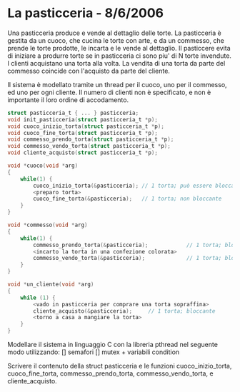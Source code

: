 # La pasticceria - 8/6/2006

Una pasticceria produce e vende al dettaglio delle torte. La pasticceria è gestita da un cuoco, che cucina le torte con arte, e da un commesso, che prende le torte prodotte, le incarta e le vende al dettaglio. Il pasticcere evita di iniziare a produrre torte se in pasticceria ci sono piu' di N torte invendute. I clienti acquistano una torta alla volta. La vendita di una torta da parte del commesso coincide con l'acquisto da parte del cliente.

Il sistema è modellato tramite un thread per il cuoco, uno per il commesso, ed uno per ogni cliente. Il numero di clienti non è specificato, e non è importante il loro ordine di accodamento.

```C
struct pasticceria_t { ... } pasticceria;
void init_pasticceria(struct pasticceria_t *p); 
void cuoco_inizio_torta(struct pasticceria_t *p); 
void cuoco_fine_torta(struct pasticceria_t *p); 
void commesso_prendo_torta(struct pasticceria_t *p); 
void commesso_vendo_torta(struct pasticceria_t *p); 
void cliente_acquisto(struct pasticceria_t *p);

void *cuoco(void *arg)
{
    while(1) {
        cuoco_inizio_torta(&pasticceria); // 1 torta; può essere bloccante
        <preparo torta> 
        cuoco_fine_torta(&pasticceria);   // 1 torta; non bloccante
    }
}

void *commesso(void *arg)
{
    while(1) {
        commesso_prendo_torta(&pasticceria);            // 1 torta; bloccante
        <incarto la torta in una confezione colorata> 
        commesso_vendo_torta(&pasticceria);             // 1 torta; bloccante
    }
}

void *un_cliente(void *arg)
{
    while (1) {
        <vado in pasticceria per comprare una torta sopraffina>
        cliente_acquisto(&pasticceria);     // 1 torta; bloccante
        <torno a casa a mangiare la torta>
    }
}

```
Modellare il sistema in linguaggio C con la libreria pthread nel seguente modo utilizzando: [] semafori [] mutex + variabili condition

Scrivere il contenuto della struct pasticceria e le funzioni cuoco_inizio_torta, cuoco_fine_torta, commesso_prendo_torta, commesso_vendo_torta, e cliente_acquisto.
